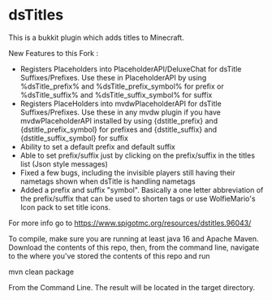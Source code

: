 dsTitles
========

This is a bukkit plugin which adds titles to Minecraft.

New Features to this Fork :
* Registers Placeholders into PlaceholderAPI/DeluxeChat for dsTitle Suffixes/Prefixes. Use these in PlaceholderAPI by using %dsTitle_prefix% and %dsTitle_prefix_symbol% for prefix or %dsTitle_suffix% and %dsTitle_suffix_symbol% for suffix
* Registers PlaceHolders into mvdwPlaceholderAPI for dsTitle Suffixes/Prefixes. Use these in any mvdw plugin if you have mvdwPlaceholderAPI installed by using {dstitle_prefix} and {dstitle_prefix_symbol} for prefixes and {dstitle_suffix} and {dstitle_suffix_symbol} for suffix
* Ability to set a default prefix and default suffix
* Able to set prefix/suffix just by clicking on the prefix/suffix in the titles list (Json style messages)
* Fixed a few bugs, including the invisible players still having their nametags shown when dsTitle is handling nametags
* Added a prefix and suffix "symbol". Basically a one letter abbreviation of the prefix/suffix that can be used to shorten tags or use WolfieMario's Icon pack to set title icons.

For more info go to https://www.spigotmc.org/resources/dstitles.96043/

To compile, make sure you are running at least java 16 and Apache Maven.
Download the contents of this repo, then, from the command line,
navigate to the where you've stored the contents of this repo and run

mvn clean package

From the Command Line. The result will be located in the target directory.
